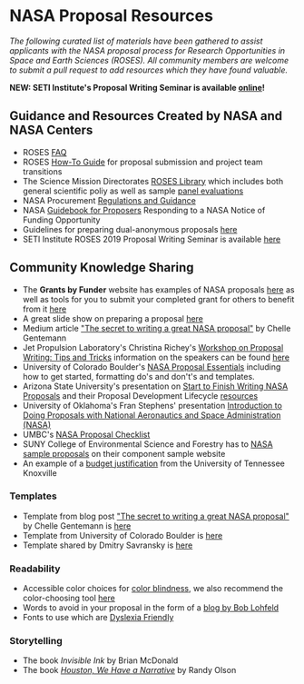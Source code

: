 # NASA Proposal Resources

*The following curated list of materials have been gathered to assist applicants with the NASA proposal process for Research Opportunities in Space and Earth Sciences (ROSES). All community members are welcome to submit a pull request to add resources which they have found valuable.*

**NEW: SETI Institute's Proposal Writing Seminar is available [online](https://www.youtube.com/watch?v=FdnnUpWBlrk)!**

## Guidance and Resources Created by NASA and NASA Centers

* ROSES [FAQ](https://science.nasa.gov/researchers/sara/faqs) 
* ROSES [How-To Guide](https://science.nasa.gov/researchers/sara/how-to-guide) for proposal submission and project team transitions
* The Science Mission Directorates [ROSES Library](https://science.nasa.gov/researchers/sara/library-and-useful-links) which includes both general scientific poliy as well as sample [panel evaluations](https://science.nasa.gov/files/science-pink/s3fs-public/atoms/files/ExamplePanelEvaluation_0422.pdf)
* NASA Procurement [Regulations and Guidance](https://www.nasa.gov/offices/procurement/gpc/regulations_and_guidance)
* NASA [Guidebook for Proposers](https://www.nasa.gov/sites/default/files/atoms/files/nasa_guidebook_for_proposers-feb_2022_tagged.pdf) Responding to a NASA Notice of Funding Opportunity
* Guidelines for preparing dual-anonymous proposals [here](https://nspires.nasaprs.com/external/viewrepositorydocument?cmdocumentid=896942&solicitationId={AB776446-03A8-4C24-845D-2E5A2ADA2D5A}&viewSolicitationDocument=1)
* SETI Institute ROSES 2019 Proposal Writing Seminar is available [here](https://www.youtube.com/watch?v=FdnnUpWBlrk)

## Community Knowledge Sharing

* The **Grants by Funder** website has examples of NASA proposals [here](https://www.ogrants.org/grants-02-funders.html#nasa) as well as tools for you to submit your completed grant for others to benefit from it [here](https://www.ogrants.org/add.html)
* A great slide show on preparing a proposal [here](https://www.nasa.gov/sites/default/files/atoms/files/richey_proposal_writing_seminar.pdf)
* Medium article ["The secret to writing a great NASA proposal"](https://medium.com/nasa-butterfly/how-to-write-a-great-nasa-proposal-2c6010faf7ab) by Chelle Gentemann
* Jet Propulsion Laboratory's Christina Richey's [Workshop on Proposal Writing: Tips and Tricks](https://www.nasa.gov/sites/default/files/atoms/files/richey_proposal_writing_seminar.pdf) information on the speakers can be found [here](https://research.howard.edu/sites/research.howard.edu/files/2021-05/NASA%20Proposal%20Writing%20Workshop-%20MUREP%202021.pdf)
* University of Colorado Boulder's [NASA Proposal Essentials](https://www.colorado.edu/ocg/prepare-proposals/proposal-essentials-sponsor/nasa-proposal-essentials) including how to get started, formatting do's and don't's and templates.
* Arizona State University's presentation on [Start to Finish Writing NASA Proposals](https://sese.asu.edu/sites/default/files/williams_writing_nasa_proposals_0.pdf) and their Proposal Development Lifecycle [resources](https://research.arizona.edu/development/proposal-development)
* University of Oklahoma's Fran Stephens' presentation [Introduction to Doing Proposals with National Aeronautics and Space Administration (NASA)](https://higherlogicdownload.s3.amazonaws.com/SRAINTERNATIONAL/47435d22-1632-4f94-ae7e-26ffbad74c98/UploadedImages/2019_PPTs/2019_AM/Intro_to_NASA.pdf)
* UMBC's [NASA Proposal Checklist](https://research.umbc.edu/files/2014/06/NASA-PROPOSAL-CHECKLIST.docx)
* SUNY College of Environmental Science and Forestry has to [NASA sample proposals](https://www.esf.edu/research/Proposalcomponent.htm) on their component sample website
* An example of a [budget justification](https://research.utk.edu/research-administration/wp-content/uploads/sites/4/2021/06/NASA-REDACTED-sample-justification.pdf) from the University of Tennessee Knoxville 

### Templates
* Template from blog post ["The secret to writing a great NASA proposal"](https://medium.com/nasa-butterfly/how-to-write-a-great-nasa-proposal-2c6010faf7ab) by Chelle Gentemann is [here](https://docs.google.com/document/d/1P7CnrmNI-Dbi973vqsEpvrCIXGJtAZkyLzLyG_9LdJ4/edit?usp=sharing)
* Template from University of Colorado Boulder is [here](https://www.colorado.edu/ocg/node/226/attachment)
* Template shared by Dmitry Savransky is [here](https://www.overleaf.com/latex/templates/nasa-roses-proposal-template/vhmwkcvwytgm)

### Readability
* Accessible color choices for [color blindness](https://sashamaps.net/docs/resources/20-colors/), we also recommend the color-choosing tool [here](https://davidmathlogic.com/colorblind/#%23D81B60-%231E88E5-%23FFC107-%23004D40)
* Words to avoid in your proposal in the form of a [blog by Bob Lohfeld](https://www.lohfeldconsulting.com/news-knowledge/100-words-to-avoid-in-proposals/)
* Fonts to use which are [Dyslexia Friendly](https://www.bdadyslexia.org.uk/advice/employers/creating-a-dyslexia-friendly-workplace/dyslexia-friendly-style-guide#:~:text=Readable%20fonts,may%20request%20a%20larger%20font.)

### Storytelling 
* The book *Invisible Ink* by Brian McDonald
* The book [*Houston, We Have a Narrative*](https://press.uchicago.edu/ucp/books/book/chicago/H/bo21174162.html) by Randy Olson
